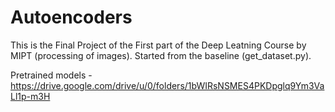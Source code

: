 # Autoencoders

This is the Final Project of the First part of the Deep Leatning Course by MIPT (processing of images). 
Started from the baseline (get_dataset.py).

Pretrained models - https://drive.google.com/drive/u/0/folders/1bWIRsNSMES4PKDpglq9Ym3VaLl1p-m3H
